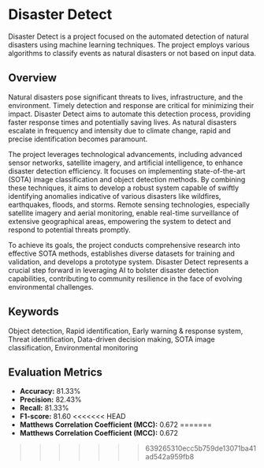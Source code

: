 # Disaster Detect

Disaster Detect is a project focused on the automated detection of natural disasters using machine learning techniques. The project employs various algorithms to classify events as natural disasters or not based on input data.

## Overview

Natural disasters pose significant threats to lives, infrastructure, and the environment. Timely detection and response are critical for minimizing their impact. Disaster Detect aims to automate this detection process, providing faster response times and potentially saving lives. As natural disasters escalate in frequency and intensity due to climate change, rapid and precise identification becomes paramount.

The project leverages technological advancements, including advanced sensor networks, satellite imagery, and artificial intelligence, to enhance disaster detection efficiency. It focuses on implementing state-of-the-art (SOTA) image classification and object detection methods. By combining these techniques, it aims to develop a robust system capable of swiftly identifying anomalies indicative of various disasters like wildfires, earthquakes, floods, and storms. Remote sensing technologies, especially satellite imagery and aerial monitoring, enable real-time surveillance of extensive geographical areas, empowering the system to detect and respond to potential threats promptly.

To achieve its goals, the project conducts comprehensive research into effective SOTA methods, establishes diverse datasets for training and validation, and develops a prototype system. Disaster Detect represents a crucial step forward in leveraging AI to bolster disaster detection capabilities, contributing to community resilience in the face of evolving environmental challenges.

## Keywords

Object detection, Rapid identification, Early warning & response system, Threat identification, Data-driven decision making, SOTA image classification, Environmental monitoring

## Evaluation Metrics

- **Accuracy:** 81.33%
- **Precision:** 82.43%
- **Recall:** 81.33%
- **F1-score:** 81.60
<<<<<<< HEAD
- **Matthews Correlation Coefficient (MCC):** 0.672
=======
- **Matthews Correlation Coefficient (MCC):** 0.672
>>>>>>> 639265310ecc5b759de13071ba41ad542a959fb8
